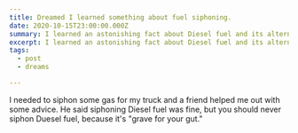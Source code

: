 ```yaml
---
title: Dreamed I learned something about fuel siphoning.
date: 2020-10-15T23:00:00.000Z
summary: I learned an astonishing fact about Diesel fuel and its alternatives.
excerpt: I learned an astonishing fact about Diesel fuel and its alternatives.
tags:
  - post
  - dreams

---
```


I needed to siphon some gas for my truck and a friend helped me out with some advice. He said siphoning Diesel fuel was fine, but you should never siphon Duesel fuel, because it's "grave for your gut."